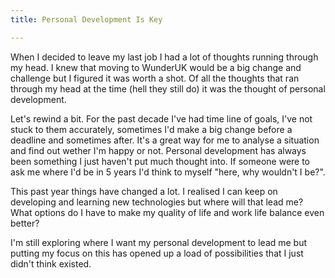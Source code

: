 ```yaml
---
title: Personal Development Is Key

---
```

When I decided to leave my last job I had a lot of thoughts running through my head. I knew that moving to WunderUK would be a big change and challenge but I figured it was worth a shot. Of all the thoughts that ran through my head at the time (hell they still do) it was the thought of personal development.

Let's rewind a bit. For the past decade I've had time line of goals, I've not stuck to them accurately, sometimes I'd make a big change before a deadline and sometimes after. It's a great way for me to analyse a situation and find out wether I'm happy or not. Personal development has always been something I just haven't put much thought into. If someone were to ask me where I'd be in 5 years I'd think to myself "here, why wouldn't I be?".

This past year things have changed a lot. I realised I can keep on developing and learning new technologies but where will that lead me? What options do I have to make my quality of life and work life balance even better?

I'm still exploring where I want my personal development to lead me but putting my focus on this has opened up a load of possibilities that I just didn't think existed.

